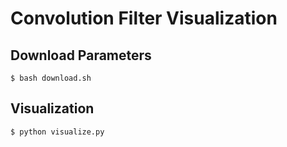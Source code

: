 # Convolution Filter Visualization

## Download Parameters

```
$ bash download.sh
```

## Visualization

```
$ python visualize.py
```
